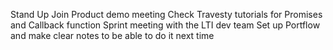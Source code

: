 Stand Up
Join Product demo meeting
Check Travesty tutorials for Promises and Callback function
Sprint meeting with the LTI dev team
Set up Portflow and make clear notes to be able to do it next time


